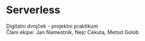 # Serverless #
Digitalni dvojček - projektni praktikum\
Člani ekipe: Jan Namestnik, Nejc Cekuta, Metod Golob

